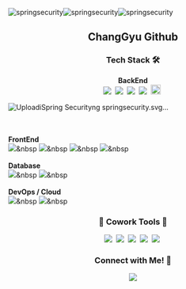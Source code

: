 ![springsecurity](https://github.com/user-attachments/assets/158c3ec9-9d8b-4c69-bfb0-8e0ce5004842)![springsecurity](https://github.com/user-attachments/assets/b36408be-c1cc-49dc-aeae-a857d20d3ca6)![springsecurity](https://github.com/user-attachments/assets/9c75987a-6639-4c27-bddc-6d03238b6fe1)<h2 align="center">ChangGyu Github</h2>

<h3 align="center">Tech Stack 🛠️</h3>
<p align="center">
  <b>BackEnd</b><br>
  <img src="https://img.shields.io/badge/Java-007396?style=flat-square&logo=Java&logoColor=white"/>&nbsp
  <img src="https://img.shields.io/badge/Spring-6DB33F?style=flat-square&logo=Spring&logoColor=white"/>&nbsp
  <img src="https://img.shields.io/badge/SpringBoot-6DB33F?style=flat-square&logo=SpringBoot&logoColor=white"/>&nbsp 
  <img src="https://img.shields.io/badge/JWT-black?style=flat-square&logo=JSON%20web%20tokens&logoColor=white"/>&nbsp 
  <img src="/mnt/data/springsecurity.svg" alt="Spring Security" style="width: auto; height: 20px;"/>&nbsp

![Uploadi<svg role="img" viewBox="0 0 24 24" xmlns="http://www.w3.org/2000/svg"><title>Spring Security</title><path d="M20.59 2.066 11.993 0 3.41 2.066v6.612h4.557a3.804 3.804 0 0 0 0 .954H3.41v3.106C3.41 19.867 11.994 24 11.994 24s8.582-4.133 8.582-11.258V9.635h-4.545a3.616 3.616 0 0 0 0-.954h4.558zM12 12.262h-.006a3.109 3.109 0 1 1 .006 0zm-.006-4.579a.804.804 0 0 0-.37 1.52v.208l.238.237v.159l.159.159v.159l-.14.14.15.246v.159l-.16.189.223.222.246-.246V9.218a.804.804 0 0 0-.346-1.535zm0 .836a.299.299 0 1 1 .298-.299.299.299 0 0 1-.298.3z"/></svg>ng springsecurity.svg…]()


  <br><br>
  <b>FrontEnd</b><br>
  <img src="https://img.shields.io/badge/Javascript-ffb13b?style=flat-square&logo=javascript&logoColor=white"/>&nbsp 
  <img src="https://img.shields.io/badge/HTML-FF5733?style=flat-square&logo=HTML5&logoColor=white"/>&nbsp 
  <img src="https://img.shields.io/badge/CSS-1572B6?style=flat-square&logo=CSS3&logoColor=white"/>&nbsp 
  <img src="https://img.shields.io/badge/React-61dbfb?style=flat-square&logo=React&logoColor=white"/>&nbsp 
  <br><br>
  <b>Database</b><br>
  <img src="https://img.shields.io/badge/MySQL-E6B91E?style=flat-square&logo=MySQL&logoColor=white"/>&nbsp 
  <img src="https://img.shields.io/badge/Oracle-F80000?style=flat-square&logo=Oracle&logoColor=white"/>&nbsp 
  <br><br>
  <b>DevOps / Cloud</b><br>
  <img src="https://img.shields.io/badge/AWS-232F3E?style=flat-square&logo=AmazonAWS&logoColor=white"/>&nbsp 
  <img src="https://img.shields.io/badge/Docker-2496ED?style=flat-square&logo=Docker&logoColor=white"/>&nbsp 
</p>

<h3 align="center">👻 Cowork Tools 👻</h3>
<p align="center"> 
  <img src="https://img.shields.io/badge/GitHub-181717?style=flat-square&logo=GitHub&logoColor=white"/>&nbsp 
  <img src="https://img.shields.io/badge/Notion-000000?style=flat-square&logo=Notion&logoColor=white"/>&nbsp 
  <img src="https://img.shields.io/badge/Figma-F24E1E?style=flat-square&logo=Figma&logoColor=white"/>&nbsp 
  <img src="https://img.shields.io/badge/Slack-4A154B?style=flat-square&logo=Slack&logoColor=white"/>&nbsp 
  <img src="https://img.shields.io/badge/Trello-0052CC?style=flat-square&logo=Trello&logoColor=white"/>&nbsp 
</p>

<h3 align="center">Connect with Me! 🍑</h3>
<p align="center"> 
  <a href="mailto:ckdrb5177@gmail.com"><img src="https://img.shields.io/badge/Gmail-d14836?style=flat-square&logo=Gmail&logoColor=white&link=ckdrb5177@gmail.com"/></a>
</p>
